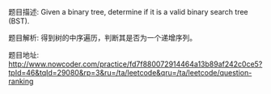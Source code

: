 ﻿题目描述:
Given a binary tree, determine if it is a valid binary search tree (BST).

题目解析:
得到树的中序遍历，判断其是否为一个递增序列。

题目地址:
http://www.nowcoder.com/practice/fd7f880072914464a13b89af242c0ce5?tpId=46&tqId=29080&rp=3&ru=/ta/leetcode&qru=/ta/leetcode/question-ranking